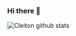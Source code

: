### Hi there 👋

![Cleiton github stats](https://github-readme-stats.vercel.app/api?username=CleitonOERocha&show_icons=true&theme=radical)

